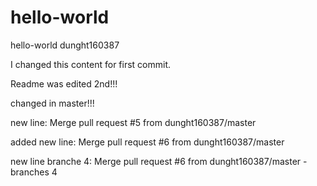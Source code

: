 # hello-world
hello-world dunght160387

I changed this content for first commit.

Readme was edited 2nd!!!

changed in master!!!

new line: Merge pull request #5 from dunght160387/master

added new line: Merge pull request #6 from dunght160387/master


new line branche 4: Merge pull request #6 from dunght160387/master - branches 4
